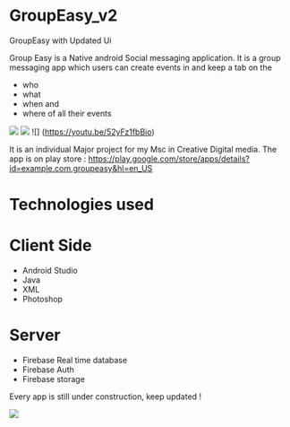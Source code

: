 # GroupEasy_v2
GroupEasy with Updated Ui

Group Easy is a Native android Social messaging application.
It is a group messaging app which users can create events in and keep a tab on the 
- who
- what
- when
and 
- where of all their events 

![](https://user-images.githubusercontent.com/25711956/30968212-77dbfe4c-a456-11e7-9981-5e15483ecb2f.jpg)
![](https://user-images.githubusercontent.com/25711956/30968227-82ac8738-a456-11e7-97f3-8d21aebee331.jpg)
![] (https://youtu.be/52yFz1fbBio)

It is an individual Major project for my Msc in Creative Digital media.
The app is on play store : https://play.google.com/store/apps/details?id=example.com.groupeasy&hl=en_US

# Technologies used
# Client Side
- Android Studio
- Java
- XML
- Photoshop

# Server
- Firebase Real time database
- Firebase Auth
- Firebase storage

Every app is still under construction, keep updated !


![](https://user-images.githubusercontent.com/25711956/30968387-0cc6b4de-a457-11e7-9a33-502f62cb7664.gif)
